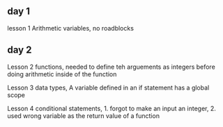  ## day 1 
lesson 1 Arithmetic variables, no roadblocks

## day 2 
Lesson 2 functions, needed to define teh arguements as integers before doing arithmetic inside of the function

Lesson 3 data types, A variable defined in an if statement has a global scope 

Lesson 4 conditional statements, 1. forgot to make an input an integer, 2. used wrong variable as the return value of a function